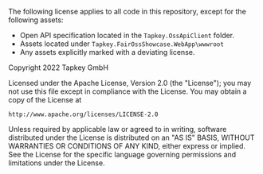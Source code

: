 The following license applies to all code in this repository, except for the following assets:
* Open API specification located in the `Tapkey.OssApiClient` folder.
* Assets located under `Tapkey.FairOssShowcase.WebApp\wwwroot`
* Any assets explicitly marked with a deviating license.

Copyright 2022 Tapkey GmbH

Licensed under the Apache License, Version 2.0 (the "License");
you may not use this file except in compliance with the License.
You may obtain a copy of the License at

    http://www.apache.org/licenses/LICENSE-2.0

Unless required by applicable law or agreed to in writing, software
distributed under the License is distributed on an "AS IS" BASIS,
WITHOUT WARRANTIES OR CONDITIONS OF ANY KIND, either express or implied.
See the License for the specific language governing permissions and
limitations under the License.